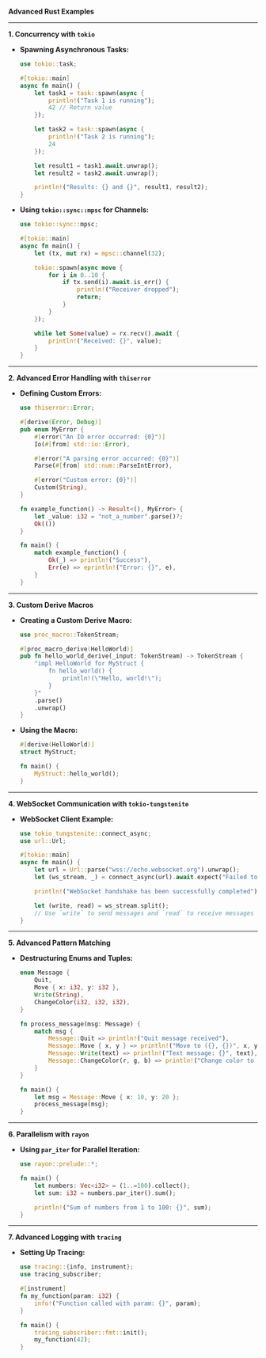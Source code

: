 **Advanced Rust Examples**

---

**1. Concurrency with `tokio`**

* **Spawning Asynchronous Tasks:**
    ```rust
    use tokio::task;

    #[tokio::main]
    async fn main() {
        let task1 = task::spawn(async {
            println!("Task 1 is running");
            42 // Return value
        });

        let task2 = task::spawn(async {
            println!("Task 2 is running");
            24
        });

        let result1 = task1.await.unwrap();
        let result2 = task2.await.unwrap();

        println!("Results: {} and {}", result1, result2);
    }
    ```

* **Using `tokio::sync::mpsc` for Channels:**
    ```rust
    use tokio::sync::mpsc;

    #[tokio::main]
    async fn main() {
        let (tx, mut rx) = mpsc::channel(32);

        tokio::spawn(async move {
            for i in 0..10 {
                if tx.send(i).await.is_err() {
                    println!("Receiver dropped");
                    return;
                }
            }
        });

        while let Some(value) = rx.recv().await {
            println!("Received: {}", value);
        }
    }
    ```

---

**2. Advanced Error Handling with `thiserror`**

* **Defining Custom Errors:**
    ```rust
    use thiserror::Error;

    #[derive(Error, Debug)]
    pub enum MyError {
        #[error("An IO error occurred: {0}")]
        Io(#[from] std::io::Error),

        #[error("A parsing error occurred: {0}")]
        Parse(#[from] std::num::ParseIntError),

        #[error("Custom error: {0}")]
        Custom(String),
    }

    fn example_function() -> Result<(), MyError> {
        let _value: i32 = "not_a_number".parse()?;
        Ok(())
    }

    fn main() {
        match example_function() {
            Ok(_) => println!("Success"),
            Err(e) => eprintln!("Error: {}", e),
        }
    }
    ```

---

**3. Custom Derive Macros**

* **Creating a Custom Derive Macro:**
    ```rust
    use proc_macro::TokenStream;

    #[proc_macro_derive(HelloWorld)]
    pub fn hello_world_derive(_input: TokenStream) -> TokenStream {
        "impl HelloWorld for MyStruct {
            fn hello_world() {
                println!(\"Hello, world!\");
            }
        }"
        .parse()
        .unwrap()
    }
    ```

* **Using the Macro:**
    ```rust
    #[derive(HelloWorld)]
    struct MyStruct;

    fn main() {
        MyStruct::hello_world();
    }
    ```

---

**4. WebSocket Communication with `tokio-tungstenite`**

* **WebSocket Client Example:**
    ```rust
    use tokio_tungstenite::connect_async;
    use url::Url;

    #[tokio::main]
    async fn main() {
        let url = Url::parse("wss://echo.websocket.org").unwrap();
        let (ws_stream, _) = connect_async(url).await.expect("Failed to connect");

        println!("WebSocket handshake has been successfully completed");

        let (write, read) = ws_stream.split();
        // Use `write` to send messages and `read` to receive messages
    }
    ```

---

**5. Advanced Pattern Matching**

* **Destructuring Enums and Tuples:**
    ```rust
    enum Message {
        Quit,
        Move { x: i32, y: i32 },
        Write(String),
        ChangeColor(i32, i32, i32),
    }

    fn process_message(msg: Message) {
        match msg {
            Message::Quit => println!("Quit message received"),
            Message::Move { x, y } => println!("Move to ({}, {})", x, y),
            Message::Write(text) => println!("Text message: {}", text),
            Message::ChangeColor(r, g, b) => println!("Change color to RGB({}, {}, {})", r, g, b),
        }
    }

    fn main() {
        let msg = Message::Move { x: 10, y: 20 };
        process_message(msg);
    }
    ```

---

**6. Parallelism with `rayon`**

* **Using `par_iter` for Parallel Iteration:**
    ```rust
    use rayon::prelude::*;

    fn main() {
        let numbers: Vec<i32> = (1..=100).collect();
        let sum: i32 = numbers.par_iter().sum();

        println!("Sum of numbers from 1 to 100: {}", sum);
    }
    ```

---

**7. Advanced Logging with `tracing`**

* **Setting Up Tracing:**
    ```rust
    use tracing::{info, instrument};
    use tracing_subscriber;

    #[instrument]
    fn my_function(param: i32) {
        info!("Function called with param: {}", param);
    }

    fn main() {
        tracing_subscriber::fmt::init();
        my_function(42);
    }
    ```